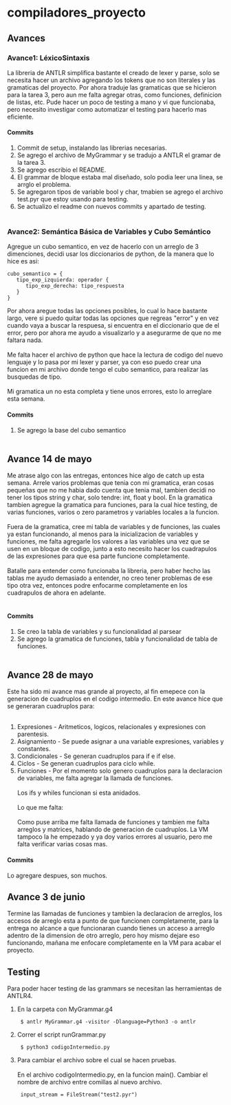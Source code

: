 # compiladores_proyecto

## Avances
### Avance1: LéxicoSintaxis
La libreria de ANTLR simplifica bastante el creado de lexer y parse, solo se necesita hacer un archivo agregando los tokens que no son literales y las gramaticas del proyecto.
Por ahora traduje las gramaticas que se hicieron para la tarea 3, pero aun me falta agregar otras, como funciones, definicion de listas, etc.
Pude hacer un poco de testing a mano y vi que funcionaba, pero necesito investigar como automatizar el testing para hacerlo mas eficiente.

#### Commits
1. Commit de setup, instalando las librerias necesarias.
2. Se agrego el archivo de MyGrammar y se tradujo a ANTLR el gramar de la tarea 3.
3. Se agrego escribio el README.
4. El grammar de bloque estaba mal diseñado, solo podia leer una linea, se arrglo el problema.
5. Se agregaron tipos de variable bool y char, tmabien se agrego el archivo test.pyr que estoy usando para testing.
6. Se actualizo el readme con nuevos commits y apartado de testing. <br/><br/>
### Avance2: Semántica Básica de Variables y Cubo Semántico
Agregue un cubo semantico, en vez de hacerlo con un arreglo de 3 dimenciones, decidi usar los diccionarios de python, de la manera que lo hice es asi:

   ```
   cubo_semantico = {
      tipo_exp_izquierda: operador {
         tipo_exp_derecha: tipo_respuesta
      }
   }
   ```
Por ahora aregue todas las opciones posibles, lo cual lo hace bastante largo, vere si puedo quitar todas las opciones que regreas "error" y en vez cuando vaya a buscar la respuesa, si encuentra en el diccionario que de el error, pero por ahora me ayudo a visualizarlo y a asegurarme de que no me faltara nada.<br/><br/>
Me falta hacer el archivo de python que hace la lectura de codigo del nuevo lenguaje y lo pasa por mi lexer y parser, ya con eso puedo crear una funcion en mi archivo donde tengo el cubo semantico, para realizar las busquedas de tipo. <br/><br/>
Mi gramatica un no esta completa y tiene unos errores, esto lo arreglare esta semana.

#### Commits
1. Se agrego la base del cubo semantico
<br/><br/>

## Avance 14 de mayo
Me atrase algo con las entregas, entonces hice algo de catch up esta semana. Arrele varios problemas que tenia con mi gramatica, eran cosas pequeñas que no me habia dado cuenta que tenia mal, tambien decidi no tener los tipos string y char, solo tendre: int, float y bool. En la gramatica tambien agregue la gramatica para funciones, para la cual hice testing, de varias funciones, varios o zero parametros y variables locales a la funcion. <br/><br/>
Fuera de la gramatica, cree mi tabla de variables y de funciones, las cuales ya estan funcionando, al menos para la inicializacion de variables y funciones, me falta agregarle los valores a las variables una vez que se usen en un bloque de codigo, junto a esto necesito hacer los cuadrapulos de las expresiones para que esa parte funcione completamente. <br/><br/>
Batalle para entender como funcionaba la libreria, pero haber hecho las tablas me ayudo demasiado a entender, no creo tener problemas de ese tipo otra vez, entonces podre enfocarme completamente en los cuadrapulos de ahora en adelante. <br/><br/>

#### Commits
1. Se creo la tabla de variables y su funcionalidad al parsear
2. Se agrego la gramatica de funciones, tabla y funcionalidad de tabla de funciones.
<br/><br/>

## Avance 28 de mayo
Este ha sido mi avance mas grande al proyecto, al fin emepece con la generacion de cuadruplos en el codigo intermedio. En este avance hice que se generaran cuadruplos para:<br/><br/>
1. Expresiones - Aritmeticos, logicos, relacionales y expresiones con parentesis.
2. Asignamiento - Se puede asignar a una variable expresiones, variables y constantes.
3. Condicionales - Se generan cuadruplos para if e if else.
4. Ciclos - Se generan cuadruplos para ciclo while.
5. Funciones - Por el momento solo genero cuadruplos para la declaracion de variables, me falta agregar la llamada de funciones.<br/><br/>
Los ifs y whiles funcionan si esta anidados.<br/><br/>
Lo que me falta: <br/><br/>
Como puse arriba me falta llamada de funciones y tambien me falta arreglos y matrices, hablando de generacion de cuadruplos. La VM tampoco la he empezado y ya doy varios errores al usuario, pero me falta verificar varias cosas mas.

#### Commits
Lo agregare despues, son muchos.

## Avance 3 de junio
Termine las llamadas de funciones y tambien la declaracion de arreglos, los accesos de arreglo esta a punto de que funcionen completamente, para la entrega no alcance a que funcionaran cuando tienes un acceso a arreglo adentro de la dimension de otro arreglo, pero hoy mismo dejare eso funcionando, mañana me enfocare completamente en la VM para acabar el proyecto.



## Testing
Para poder hacer testing de las grammars se necesitan las herramientas de ANTLR4.
1. En la carpeta con MyGrammar.g4 
   ```
    $ antlr MyGrammar.g4 -visitor -Dlanguage=Python3 -o antlr
   ```
2. Correr el script runGrammar.py
   ```
    $ python3 codigoIntermedio.py
   ```
3. Para cambiar el archivo sobre el cual se hacen pruebas.<br/><br/>
   En el archivo codigoIntermedio.py, en la funcion main(). Cambiar el nombre de archivo entre comillas al nuevo archivo. 
   ```
    input_stream = FileStream("test2.pyr")

